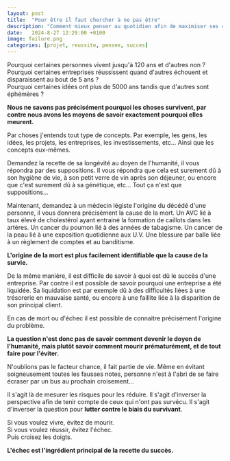 ```yaml
---
layout: post
title:  "Pour être il faut chercher à ne pas être"
description: "Comment mieux penser au quotidien afin de maximiser ses chances"
date:   2024-8-27 12:29:00 +0100
image: failure.png
categories: [projet, reussite, pensee, succes]
---
```

Pourquoi certaines personnes vivent jusqu'à 120 ans et d'autres non ?<br/>
Pourquoi certaines entreprises réussissent quand d'autres échouent et
disparaissent au bout de 5 ans ?<br/>
Pourquoi certaines idées ont plus de 5000 ans tandis que d'autres sont
éphémères ?

**Nous ne savons pas précisément pourquoi les choses survivent, par contre nous
avons les moyens de savoir exactement pourquoi elles meurent.**

Par choses j'entends tout type de concepts. Par exemple, les gens, les idées,
les projets, les entreprises, les investissements, etc... Ainsi que les
concepts eux-mêmes.

Demandez la recette de sa longévité au doyen de l'humanité, il vous répondra
par des suppositions. Il vous répondra que cela est surement dû à son hygiène
de vie, à son petit verre de vin après son déjeuner, ou encore que c'est
surement dû à sa génétique, etc... Tout ça n'est que suppositions...

Maintenant, demandez à un médecin légiste l'origine du décédé d'une personne,
il vous donnera précisément la cause de la mort. Un AVC lié à taux élevé de
cholestérol ayant entrainé la formation de caillots dans les artères. Un
cancer du poumon lié à des années de tabagisme. Un cancer de la peau lié à une
exposition quotidienne aux U.V. Une blessure par balle liée à un règlement de
comptes et au banditisme.

**L'origine de la mort est plus facilement identifiable que la cause de la
survie.**

De la même manière, il est difficile de savoir à quoi est dû le succès d'une
entreprise. Par contre il est possible de savoir pourquoi une entreprise a été
liquidée. Sa liquidation est par exemple dû à des difficultés liées à une
trésorerie en mauvaise santé, ou encore à une faillite liée à la disparition
de son principal client.

En cas de mort ou d'échec il est possible de connaitre précisément l'origine
du problème.

**La question n'est donc pas de savoir comment devenir le doyen de l'humanité,
mais plutôt savoir comment mourir prématurément, et de tout faire pour
l'éviter.**

N'oublions pas le facteur chance, il fait partie de vie. Même en évitant
soigneusement toutes les fausses notes, personne n'est à l'abri de se faire
écraser par un bus au prochain croisement...

Il s'agit là de mesurer les risques pour les réduire. Il s'agit d'inverser la
perspective afin de tenir compte de ceux qui n'ont pas survécu. Il s'agit
d'inverser la question pour **lutter contre le biais du survivant**.

Si vous voulez vivre, évitez de mourir.<br/>
Si vous voulez réussir, évitez l'échec.<br/>
Puis croisez les doigts.

**L'échec est l'ingrédient principal de la recette du succès.**
